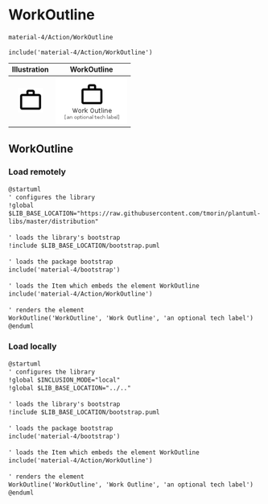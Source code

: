 # WorkOutline


```text
material-4/Action/WorkOutline
```

```text
include('material-4/Action/WorkOutline')
```



| Illustration | WorkOutline |
| :---: | :---: |
| ![illustration for Illustration](../../material-4/Action/WorkOutline.png) | ![illustration for WorkOutline](../../material-4/Action/WorkOutline.Local.png) |




## WorkOutline

### Load remotely
```plantuml
@startuml
' configures the library
!global $LIB_BASE_LOCATION="https://raw.githubusercontent.com/tmorin/plantuml-libs/master/distribution"

' loads the library's bootstrap
!include $LIB_BASE_LOCATION/bootstrap.puml

' loads the package bootstrap
include('material-4/bootstrap')

' loads the Item which embeds the element WorkOutline
include('material-4/Action/WorkOutline')

' renders the element
WorkOutline('WorkOutline', 'Work Outline', 'an optional tech label')
@enduml
```

### Load locally
```plantuml
@startuml
' configures the library
!global $INCLUSION_MODE="local"
!global $LIB_BASE_LOCATION="../.."

' loads the library's bootstrap
!include $LIB_BASE_LOCATION/bootstrap.puml

' loads the package bootstrap
include('material-4/bootstrap')

' loads the Item which embeds the element WorkOutline
include('material-4/Action/WorkOutline')

' renders the element
WorkOutline('WorkOutline', 'Work Outline', 'an optional tech label')
@enduml
```

